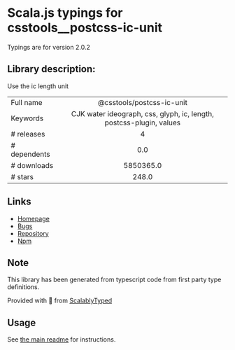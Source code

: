 
# Scala.js typings for csstools__postcss-ic-unit

Typings are for version 2.0.2

## Library description:
Use the ic length unit

|                    |                 |
| ------------------ | :-------------: |
| Full name          | @csstools/postcss-ic-unit |
| Keywords           | CJK water ideograph, css, glyph, ic, length, postcss-plugin, values |
| # releases         | 4 |
| # dependents       | 0.0 |
| # downloads        | 5850365.0 |
| # stars            | 248.0 |

## Links
- [Homepage](https://github.com/csstools/postcss-plugins/tree/main/plugins/postcss-ic-unit#readme)
- [Bugs](https://github.com/csstools/postcss-plugins/issues)
- [Repository](https://github.com/csstools/postcss-plugins)
- [Npm](https://www.npmjs.com/package/%40csstools%2Fpostcss-ic-unit)
    


## Note
This library has been generated from typescript code from first party type definitions.

Provided with :purple_heart: from [ScalablyTyped](https://github.com/oyvindberg/ScalablyTyped)

## Usage
See [the main readme](../../readme.md) for instructions.


